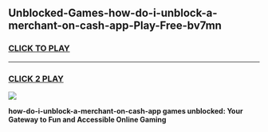 
## Unblocked-Games-how-do-i-unblock-a-merchant-on-cash-app-Play-Free-bv7mn
<h3>
<a href="https://premium76.site?title=how-do-i-unblock-a-merchant-on-cash-app&ref=20M">CLICK TO PLAY</a></h3>
<hr>

<h3>
<a href="https://premium76.site?title=how-do-i-unblock-a-merchant-on-cash-app&ref=20M">CLICK 2 PLAY</a>
  
</h3>

<a href="https://premium76.site?title=how-do-i-unblock-a-merchant-on-cash-app&ref=19M"><img src="https://clearcache.store/games.png"></a>


**how-do-i-unblock-a-merchant-on-cash-app games unblocked: Your Gateway to Fun and Accessible Online Gaming**
